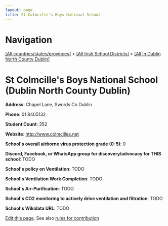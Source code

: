 ```yaml
---
layout: page
title: St Colmcille's Boys National School
---
```

# Navigation

[[All countries/states/provinces]](../../..) > [[All Irish School Districts]](../..) > [[All In Dublin North County Dublin]](..)

# St Colmcille's Boys National School (Dublin North County Dublin)

**Address**: Chapel Lane, Swords Co Dublin

**Phone**: 01 8405132

**Student Count**: 352

**Website**: <http://www.colmcilles.net>

**School's overall airborne virus protection grade (0-5)**: 0

**Discord, Facebook, or WhatsApp group for discovery/advocacy for THIS school**: TODO

**School's policy on Ventilation**: TODO

**School's Ventilation Work Completion**: TODO

**School's Air-Purification**: TODO

**School's CO2 monitoring to actively drive ventilation and filtration**: TODO

**School's Wikidata URL**: TODO


[Edit this page](https://github.com/ventilate-schools/Ireland/edit/main/./Dublin_North_County_Dublin/St_Colmcille's_Boys_National_School.md). See also [rules for contribution](../../../contribution-rules/)